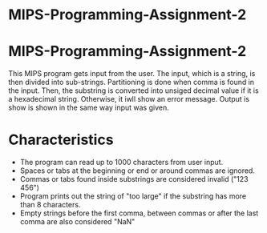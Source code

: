 # MIPS-Programming-Assignment-2
#                                                 MIPS-Programming-Assignment-2 #
This MIPS program gets input from the user. The input, which is a string, is then divided into sub-strings. Partitioning is done when comma is found in the input. Then, the substring is converted into unsiged decimal value if it is a hexadecimal string. Otherwise, it iwll show an error message. Output is show is shown in the same way input was given.
# Characteristics #
* The program can read up to 1000 characters from user input.
* Spaces or tabs at the beginning or end or around commas are ignored.
* Commas or tabs found inside substrings are considered invalid ("123  456")
* Program prints out the string of "too large" if the substring has more than 8 characters.
* Empty strings before the first comma, between commas or after the last comma are also considered "NaN"
